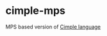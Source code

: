 # cimple-mps

MPS based version of [Cimple language](https://github.com/d-kozak/cimple "Cimple repository")
